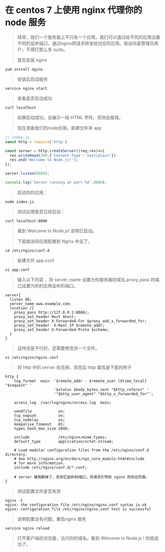 # 在 centos 7 上使用 nginx 代理你的 node 服务

> 经常，我们一个服务器上不只有一个应用。我们可以通过给不同的应用设置不同的监听端口，通过nginx把请求转发给对应的应用。假设你是管理员用户，不用打那么多 sudo。
>
> 首先安装 nginx

```
yum install nginx
```

>安装后启动服务

```
service nginx start
```

> 查看是否启动成功

```
curl localhost
```

> 如果启动成功，会展示一段 HTML 字符。否则会报错。
>
> 现在准备我们的node应用。新建文件夹 app

```js
// index.js
const http = require('http')

const server = http.createServer((req,res)=>{
  res.writeHead(200,{'Content-Type':'text/plain'})
  res.end('Welcome to Node.js!');
});

server.listen(8080);

console.log('Server running at port %d',8080);
```

> 启动你的应用：

```
node index.js
```

> 测试应用是否已经启动：

```
curl localhost:8080
```

>  看到 Welcome to Node.js!  说明已启动。
>
> 下面就该将应用配置到 Nginx 中去了。

```
cd /etc/nginx/conf.d
```

> 新建文件 app.conf

```
vi app.conf
```

> 输入以下内容 ，将 server_name 设置为你服务器的域名,proxy_pass 的端口设置为你的应用监听的端口。

```
server{
  listen 80;
  server_name www.example.com;
  location /{
    proxy_pass http://127.0.0.1:8080/;
    proxy_set_header Host $host;
    proxy_set_header X-Forwarded-For $proxy_add_x_forwarded_for;
    proxy_set_header  X-Real_IP $remote_addr;
    proxy_set_header X-Forwarded-Proto $scheme;
  }
}
```

> 这样还是不行的，还需要修改另一个文件。

```
vi /etc/nginx/nginx.conf
```

> 将 http 中的 server 给去掉，改完后 http 属性是下面的样子

```
http {
    log_format  main  '$remote_addr - $remote_user [$time_local] "$request" '
                      '$status $body_bytes_sent "$http_referer" '
                      '"$http_user_agent" "$http_x_forwarded_for"';

    access_log  /var/log/nginx/access.log  main;

    sendfile            on;
    tcp_nopush          on;
    tcp_nodelay         on;
    keepalive_timeout   65;
    types_hash_max_size 2048;

    include             /etc/nginx/mime.types;
    default_type        application/octet-stream;

    # Load modular configuration files from the /etc/nginx/conf.d directory.
    # See http://nginx.org/en/docs/ngx_core_module.html#include
    # for more information.
    include /etc/nginx/conf.d/*.conf;
    
    # server 被我删掉了，否则它监听80端口，将请求引导到 nginx 的欢迎页面。
}
```

> 测试配置文件是否有效

```
nginx -t
nginx: the configuration file /etc/nginx/nginx.conf syntax is ok
nginx: configuration file /etc/nginx/nginx.conf test is successful
```

> 说明配置没有问题。重启nginx 服务

```
service nginx reload
```

> 打开客户端的浏览器，访问你的域名。看到 Welcome to Node.js ! 你就成功了。

